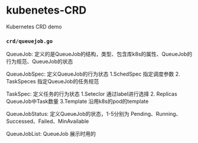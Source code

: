 # kubenetes-CRD
Kubernetes CRD demo

### `crd/queuejob.go` 
QueueJob: 定义的是QueueJob的结构，类型、包含库k8s的属性、QueueJob的行为规范、QueueJob的状态

QueueJobSpec: 定义QueueJob的行为状态 1.SchedSpec 指定调度参数 2. TaskSpeces 指定QueueJob的任务规范

TaskSpec: 定义任务的行为状态 1.Seteclor 通过label进行选择 2. Replicas QueueJob中Task数量 3.Template 沿用k8s的pod的template

QueueJobStatus: 定义QueueJob的状态，1-5分别为 Pending、Running、Successed、Failed、MinAvailable

QueueJobList: QueueJob 展示时用的